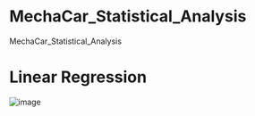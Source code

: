 # MechaCar_Statistical_Analysis
MechaCar_Statistical_Analysis

# Linear Regression
![image](https://user-images.githubusercontent.com/101777677/178163495-20a80b1a-8d06-49f1-96a4-8ffec23da324.png)
